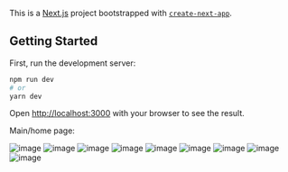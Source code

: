 This is a [Next.js](https://nextjs.org/) project bootstrapped with [`create-next-app`](https://github.com/vercel/next.js/tree/canary/packages/create-next-app).

## Getting Started

First, run the development server:

```bash
npm run dev
# or
yarn dev
```

Open [http://localhost:3000](http://localhost:3000) with your browser to see the result.

Main/home page:

![image](https://user-images.githubusercontent.com/56058518/146135341-c10956bd-77c3-4210-ae3c-ad07bbe27736.png)
![image](https://user-images.githubusercontent.com/56058518/146135379-0456f6e8-427a-4f92-938c-9afb7ae5c9b6.png)
![image](https://user-images.githubusercontent.com/56058518/146135418-d66c41be-48bd-465f-8f3f-a044ec21db87.png)
![image](https://user-images.githubusercontent.com/56058518/146135472-610e09dd-e019-4dc7-9e74-fa0f20c5f04d.png)
![image](https://user-images.githubusercontent.com/56058518/146135560-8bd0f110-5e55-483a-a079-0ba64cc68af8.png)
![image](https://user-images.githubusercontent.com/56058518/146317864-bc8d47d1-0811-4554-b39e-06f7660e5206.png)
![image](https://user-images.githubusercontent.com/56058518/146317891-f926cf26-5b17-42ec-aa5c-709ab4644a2b.png)
![image](https://user-images.githubusercontent.com/56058518/146317910-03629d17-f1df-406b-ace7-910a30e00fd6.png)
![image](https://user-images.githubusercontent.com/56058518/146317936-c7b1af21-4cfd-4560-84ac-39b29b778c1a.png)

